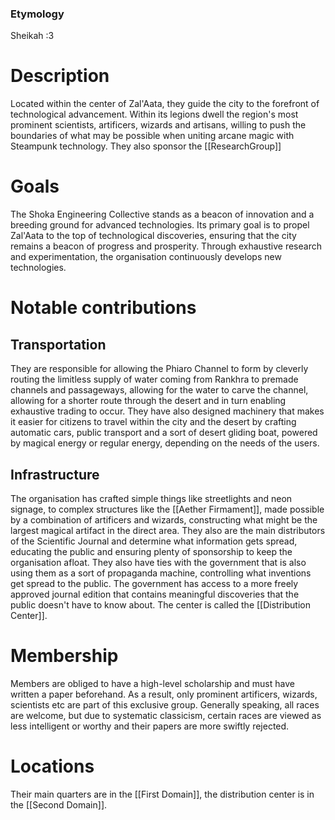 ### Etymology
Sheikah :3
# Description
Located within the center of Zal'Aata, they guide the city to the forefront of technological advancement. Within its legions dwell the region's most prominent scientists, artificers, wizards and artisans, willing to push the boundaries of what may be possible when uniting arcane magic with Steampunk technology. They also sponsor the [[ResearchGroup]]
# Goals
The Shoka Engineering Collective stands as a beacon of innovation and a breeding ground for advanced technologies. Its primary goal is to propel Zal'Aata to the top of technological discoveries, ensuring that the city remains a beacon of progress and prosperity. Through exhaustive research and experimentation, the organisation continuously develops new technologies.
# Notable contributions
## Transportation
They are responsible for allowing the Phiaro Channel to form by cleverly routing the limitless supply of water coming from Rankhra to premade channels and passageways, allowing for the water to carve the channel, allowing for a shorter route through the desert and in turn enabling exhaustive trading to occur.
They have also designed machinery that makes it easier for citizens to travel within the city and the desert by crafting automatic cars, public transport and a sort of desert gliding boat, powered by magical energy or regular energy, depending on the needs of the users.
## Infrastructure
The organisation has crafted simple things like streetlights and neon signage, to complex structures like the [[Aether Firmament]], made possible by a combination of artificers and wizards, constructing what might be the largest magical artifact in the direct area.
They also are the main distributors of the Scientific Journal and determine what information gets spread, educating the public and ensuring plenty of sponsorship to keep the organisation afloat. They also have ties with the government that is also using them as a sort of propaganda machine, controlling what inventions get spread to the public. The government has access to a more freely approved journal edition that contains meaningful discoveries that the public doesn't have to know about. The center is called the [[Distribution Center]].

# Membership
Members are obliged to have a high-level scholarship and must have written a paper beforehand. As a result, only prominent artificers, wizards, scientists etc are part of this exclusive group. Generally speaking, all races are welcome, but due to systematic classicism, certain races are viewed as less intelligent or worthy and their papers are more swiftly rejected.
# Locations

Their main quarters are in the [[First Domain]], the distribution center is in the [[Second Domain]].